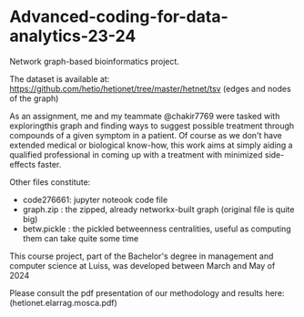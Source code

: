# Advanced-coding-for-data-analytics-23-24
Network graph-based bioinformatics project.

The dataset is available at: https://github.com/hetio/hetionet/tree/master/hetnet/tsv
(edges and nodes of the graph)

As an assignment, me and my teammate @chakir7769 were tasked with exploringthis graph and finding ways to suggest possible treatment through compounds of a given symptom in a patient. Of course as we don't have extended medical or biological know-how, this work aims at simply aiding a qualified professional in coming up with a treatment with minimized side-effects faster.

Other files constitute:
- code276661: jupyter noteook code file
- graph.zip : the zipped, already networkx-built graph (original file is quite big)
- betw.pickle : the pickled betweenness centralities, useful as computing them can take quite some time 

This course project, part of the Bachelor's degree in management and computer science at Luiss, was developed between March and May of 2024

Please consult the pdf presentation of our methodology and results here: (hetionet.elarrag.mosca.pdf)
